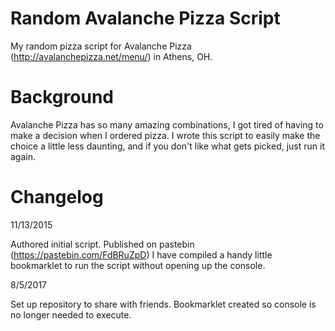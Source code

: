 # Random Avalanche Pizza Script
My random pizza script for Avalanche Pizza (http://avalanchepizza.net/menu/) in Athens, OH.

# Background
Avalanche Pizza has so many amazing combinations, I got tired of having to make a decision when I ordered pizza. I wrote this script to easily make the choice a little less daunting, and if you don't like what gets picked, just run it again.

# Changelog
11/13/2015

Authored initial script. Published on pastebin (https://pastebin.com/FdBRuZpD)
I have compiled a handy little bookmarklet to run the script without opening up the console.

8/5/2017

Set up repository to share with friends. Bookmarklet created so console is no longer needed to execute.

